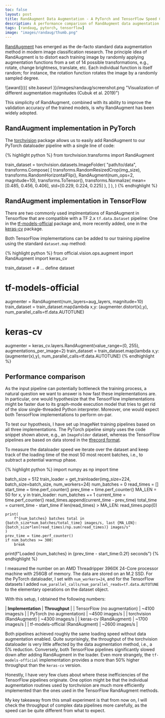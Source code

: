 ```yaml
---
toc: false
layout: post
title: RandAugment Data Augmentation - A PyTorch and TensorFlow Speed Comparison
description: A performance comparison of RandAugment data augmentation between PyTorch and TensorFlow
tags: [randaug, pytorch, tensorflow]
image: "images/randaug/thumb.png"
---
```



[RandAugment](https://arxiv.org/pdf/1909.13719.pdf) has emerged as the de-facto standard data augmentation method in modern image classification research. The principle idea of RandAugment is to distort each training image by randomly applying augmentation functions from a set of 14 possible transformations, e.g., rotate, change brightness, translate, etc.
Each individual function is itself random; for instance, the rotation function rotates the image by a randomly sampled degree. 

![award]({{ site.baseurl }}/images/randaug/screenshot.png "Visualization of different augmentation magnitudes (Cubuk et al. 2019)")

This simplicity of RandAugment, combined with its ability to improve the validation accuracy of the trained models, is why RandAugment has been widely adopted.
 
## RandAugment implementation in PyTorch
The [torchvision](https://pytorch.org/vision/stable/index.html) package allows us to easily add RandAugment to our PyTorch dataloader pipeline with a single line of code:

{% highlight python %}
from torchvision.transforms import RandAugment

train_dataset = torchvision.datasets.ImageFolder(
    "path/to/data",
    transforms.Compose(
        [
            transforms.RandomResizedCrop(img_size),
            transforms.RandomHorizontalFlip(),
            RandAugment(num_ops=2, magnitude=10),
            transforms.ToTensor(),
            transforms.Normalize(
                mean=[0.485, 0.456, 0.406], std=[0.229, 0.224, 0.225]
            ),
        ]
    ),
)
{% endhighlight %}

## RandAugment implementation in TensorFlow
There are two commonly used implmentations of RandAugment in Tensorflow that are compatible with a TF 2.x ```tf.data.Dataset``` pipeline: One in the [tf-models-official](https://github.com/tensorflow/models) package and, more recently added, one in the [keras-cv](https://keras.io/api/keras_cv/layers/preprocessing/rand_augment/) package.

Both TensorFlow implementations can be added to our training pipeline using the standard ```dataset.map``` method:

{% highlight python %}
from official.vision.ops.augment import RandAugment
import keras_cv

train_dataset = # ... define dataset

# tf-models-official 
augmenter = RandAugment(num_layers=aug_layers, magnitude=10)
train_dataset = train_dataset.map(lambda x,y: (augmenter.distort(x),y), num_parallel_calls=tf.data.AUTOTUNE)

# keras-cv
augmenter = keras_cv.layers.RandAugment(value_range=(0, 255), augmentations_per_image=2)
train_dataset = train_dataset.map(lambda x,y: (augmenter(x),y), num_parallel_calls=tf.data.AUTOTUNE)
{% endhighlight %}


## Performance comparison
As the input pipeline can potentially bottleneck the training process, a natural question we want to answer is how fast these implementations are. In particular, one would hypothesize that the TensorFlow implementations might be faster due to its graph-mode execution model that tries to get rid of the slow single-threaded Python interpreter. 
Moreover, one would expect both TensorFlow implementations to perform on-par.

To test our hypothesis, I have set up ImageNet training pipelines based on all three implementations.
The PyTorch pipeline simply uses the code snippet shown above, e.g., an ```ImageFolder``` dataset, whereas the TensorFlow pipelines are based on data stored in the [tfrecord format](https://www.kaggle.com/code/hmendonca/imagenet-1k-tfrecords-ilsvrc2012-tf2-helloworld).

To measure the dataloader speed we iterate over the dataset and keep track of the loading time of the most 50 most recent batches, i.e., to subtract a potential warmup phase.

{% highlight python %}
import numpy as np
import time

batch_size = 512
train_loader = get_trainloader(img_size=224, batch_size=batch_size, num_workers=24)
num_batches = 0
read_times = []
start_time = time.perf_counter()
prev_time = time.perf_counter()
MA_LEN = 50
for x, y in train_loader:
    num_batches += 1
    current_time = time.perf_counter()
    read_times.append(current_time - prev_time)
    total_time = current_time - start_time
    if len(read_times) > MA_LEN:
        read_times.pop(0)

    print(
        f"{num_batches} batches total in {batch_size*num_batches/total_time} images/s, last {MA_LEN}: {batch_size*len(read_times)/np.sum(read_times)} images/s"
    )
    prev_time = time.perf_counter()
    if num_batches >= 300:
        break

print(f"Loaded {num_batches} in {prev_time - start_time:0.2f} seconds")
{% endhighlight %}


I measured the number on an AMD Threadripper 3960X 24-Core processor machine with 256GB of memory. The data are stored on an M.2 SSD. For the PyTorch dataloader, I  set with ```num_workers=24```, and for the TensorFlow datasets I added ```num_parallel_calls/num_parallel_reads=tf.data.AUTOTUNE``` to the elementary operations on the dataset object. 

With this setup, I obtained the following numbers:

| **Implementation** | **Throughput** |
| TensorFlow (no augmentation) | ~4100 images/s |
| PyTorch (no augmentation) | ~4500 images/s |
| torchvision (RandAugment) | ~4300 images/s |
| keras-cv (RandAugment) | ~1700 images/s |
| tf-models-official (RandAugment) | ~2600 images/s |

Both pipelines achieved roughly the same loading speed without data augmentation enabled.
Quite surprisingly, the throughput of the torchvision dataloader is very little affected by the data augmentation method, i.e., a 5% reduction.
Conversely, both TensorFlow pipelines significantly slowed down after adding RandAugment in the loader. Even more strangely, the ```tf-models-official``` implementation provides a more than 50% higher throughput than the ```keras-cv``` version.

Honestly, I have very few clues about where these inefficiencies of the TensorFlow pipelines originate. One option might be that the individual augmentation routines used by torchvision are much more efficiently implemented than the ones used in the TensorFlow RandAugment methods.  

My key takeaway from this small experiment is that from now on, I will check the throughput of complex data pipelines more carefully, as the speed can be quite different from what to expect.
 
